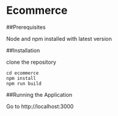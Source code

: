 # Ecommerce

##Prerequisites

Node and npm installed with latest version


##Installation

clone the repository

```
cd ecommerce
npm install
npm run build
```


##Running the Application

Go to http://localhost:3000


